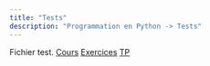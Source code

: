 ```yaml
---
title: "Tests"
description: "Programmation en Python -> Tests"
---
```


Fichier test.
[Cours](./cours)
[Exercices](./exercices)
[TP](./tp)
